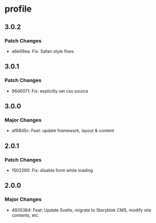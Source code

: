 # profile

## 3.0.2

### Patch Changes

- a6e08ea: Fix: Safari style fixes

## 3.0.1

### Patch Changes

- 96d0071: Fix: explicitly set css source

## 3.0.0

### Major Changes

- af68d5c: Feat: update framework, layout & content

## 2.0.1

### Patch Changes

- 1502260: Fix: disable form while loading

## 2.0.0

### Major Changes

- 4935384: Feat: Update Svelte, migrate to Storyblok CMS, modify site contents, etc.
